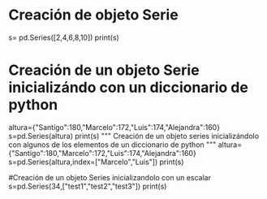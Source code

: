 # Creación de objeto Serie
s= pd.Series([2,4,6,8,10])
print(s)

# Creación de un objeto Serie inicializándo con un diccionario de python
altura={"Santigo":180,"Marcelo":172,"Luis":174,"Alejandra":160}
s=pd.Series(altura)
print(s)
"""
Creación de un objeto series inicializándolo con algunos
de los elementos de un diccionario de python
"""
altura={"Santigo":180,"Marcelo":172,"Luis":174,"Alejandra":160}
s=pd.Series(altura,index=["Marcelo","Luis"])
print(s)

#Creación de un objeto Series inicializandolo con un escalar
s=pd.Series(34,["test1","test2","test3"])
print(s)